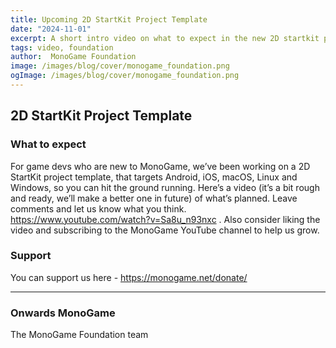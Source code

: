 ```yaml
---
title: Upcoming 2D StartKit Project Template
date: "2024-11-01"
excerpt: A short intro video on what to expect in the new 2D startkit project template
tags: video, foundation
author:  MonoGame Foundation
image: /images/blog/cover/monogame_foundation.png
ogImage: /images/blog/cover/monogame_foundation.png
---
```


## 2D StartKit Project Template


### What to expect

For game devs who are new to MonoGame, we’ve been working on a 2D StartKit project template, that targets Android, iOS, macOS, Linux and Windows, so you can hit the ground running. Here’s a video (it’s a bit rough and ready, we’ll make a better one in future) of what’s planned. Leave comments and let us know what you think. https://www.youtube.com/watch?v=Sa8u_n93nxc . Also consider liking the video and subscribing to the MonoGame YouTube channel to help us grow.


### Support

You can support us here - https://monogame.net/donate/

---

### Onwards MonoGame

The MonoGame Foundation team